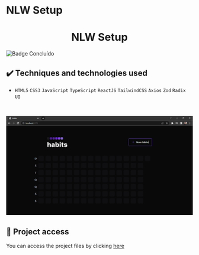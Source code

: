 # NLW Setup
 
 <h1 align="center">NLW Setup</h1>
 
 ![Badge Concluído](https://camo.githubusercontent.com/459f141bd5e24c179a0e2dd49691e290ed5c5d4b4cb97767daee7cfaf6e31121/687474703a2f2f696d672e736869656c64732e696f2f7374617469632f76313f6c6162656c3d535441545553266d6573736167653d434f4e434c5549444f26636f6c6f723d475245454e267374796c653d666f722d7468652d6261646765)
 
 ## ✔️ Techniques and technologies used

- ``HTML5`` ``CSS3`` ``JavaScript`` ``TypeScript`` ``ReactJS`` ``TailwindCSS`` ``Axios`` ``Zod`` ``Radix UI``

<br>

<p align="center">
 <img src="images/habits.png" width="550" alt="Image project">
</p>

## 📁 Project access
You can access the project files by clicking [here](https://github.com/Coastony/to-do-list)
